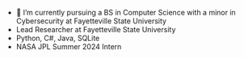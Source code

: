 - 🌱 I’m currently pursuing a BS in Computer Science with a minor in Cybersecurity at Fayetteville State University
- Lead Researcher at Fayetteville State University
- Python, C#, Java, SQLite
- NASA JPL Summer 2024 Intern

<!---
LuisHernandez9/LuisHernandez9 is a ✨ special ✨ repository because its `README.md` (this file) appears on your GitHub profile.
You can click the Preview link to take a look at your changes.
--->
